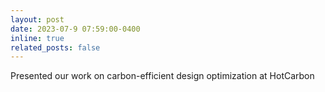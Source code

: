 ```yaml
---
layout: post
date: 2023-07-9 07:59:00-0400
inline: true
related_posts: false
---
```

Presented our work on carbon-efficient design optimization at HotCarbon
